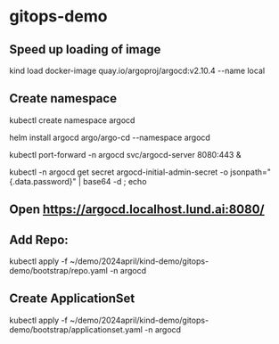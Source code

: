 # gitops-demo

## Speed up loading of image
kind load docker-image quay.io/argoproj/argocd:v2.10.4 --name local


## Create namespace
kubectl create namespace argocd

helm install argocd argo/argo-cd --namespace argocd

kubectl port-forward -n argocd  svc/argocd-server 8080:443 &

kubectl -n argocd get secret argocd-initial-admin-secret -o jsonpath="{.data.password}" | base64 -d ; echo


## Open https://argocd.localhost.lund.ai:8080/


## Add Repo:
kubectl apply -f ~/demo/2024april/kind-demo/gitops-demo/bootstrap/repo.yaml -n argocd

## Create ApplicationSet
kubectl apply -f ~/demo/2024april/kind-demo/gitops-demo/bootstrap/applicationset.yaml -n argocd

